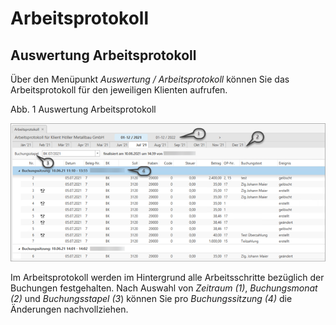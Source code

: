 # Arbeitsprotokoll

## Auswertung Arbeitsprotokoll


Über den Menüpunkt *Auswertung / Arbeitsprotokoll* können Sie das Arbeitsprotokoll für den jeweiligen Klienten aufrufen.

Abb. 1 Auswertung Arbeitsprotokoll

![Image](<../assets/NeuesElement170.png>)


Im Arbeitsprotokoll werden im Hintergrund alle Arbeitsschritte bezüglich der Buchungen festgehalten. Nach Auswahl von *Zeitraum (1)*, *Buchungsmonat (2)* und *Buchungsstapel (3*) können Sie pro *Buchungssitzung (4)* die Änderungen nachvollziehen.

